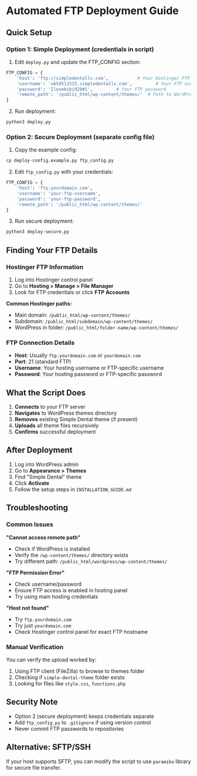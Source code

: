 # Automated FTP Deployment Guide

## Quick Setup

### Option 1: Simple Deployment (credentials in script)
1. Edit `deploy.py` and update the FTP_CONFIG section:
```python
FTP_CONFIG = {
    'host': 'ftp://simpledentallv.com',           # Your Hostinger FTP hostname
    'username': 'u659513315.simpledentallv.com',         # Your FTP username
    'password': 'Ilovebibi920#1',         # Your FTP password
    'remote_path': '/public_html/wp-content/themes/'  # Path to WordPress themes directory
}
```

2. Run deployment:
```bash
python3 deploy.py
```

### Option 2: Secure Deployment (separate config file)
1. Copy the example config:
```bash
cp deploy-config.example.py ftp_config.py
```

2. Edit `ftp_config.py` with your credentials:
```python
FTP_CONFIG = {
    'host': 'ftp.yourdomain.com',
    'username': 'your-ftp-username',
    'password': 'your-ftp-password',
    'remote_path': '/public_html/wp-content/themes/'
}
```

3. Run secure deployment:
```bash
python3 deploy-secure.py
```

## Finding Your FTP Details

### Hostinger FTP Information
1. Log into Hostinger control panel
2. Go to **Hosting > Manage > File Manager** 
3. Look for FTP credentials or click **FTP Accounts**

**Common Hostinger paths:**
- Main domain: `/public_html/wp-content/themes/`
- Subdomain: `/public_html/subdomain/wp-content/themes/`
- WordPress in folder: `/public_html/folder-name/wp-content/themes/`

### FTP Connection Details
- **Host**: Usually `ftp.yourdomain.com` or `yourdomain.com`
- **Port**: 21 (standard FTP)
- **Username**: Your hosting username or FTP-specific username
- **Password**: Your hosting password or FTP-specific password

## What the Script Does

1. **Connects** to your FTP server
2. **Navigates** to WordPress themes directory
3. **Removes** existing Simple Dental theme (if present)
4. **Uploads** all theme files recursively
5. **Confirms** successful deployment

## After Deployment

1. Log into WordPress admin
2. Go to **Appearance > Themes**
3. Find "Simple Dental" theme
4. Click **Activate**
5. Follow the setup steps in `INSTALLATION_GUIDE.md`

## Troubleshooting

### Common Issues

**"Cannot access remote path"**
- Check if WordPress is installed
- Verify the `/wp-content/themes/` directory exists
- Try different path: `/public_html/wordpress/wp-content/themes/`

**"FTP Permission Error"**
- Check username/password
- Ensure FTP access is enabled in hosting panel
- Try using main hosting credentials

**"Host not found"**
- Try `ftp.yourdomain.com`
- Try just `yourdomain.com`
- Check Hostinger control panel for exact FTP hostname

### Manual Verification
You can verify the upload worked by:
1. Using FTP client (FileZilla) to browse to themes folder
2. Checking if `simple-dental-theme` folder exists
3. Looking for files like `style.css`, `functions.php`

## Security Note

- Option 2 (secure deployment) keeps credentials separate
- Add `ftp_config.py` to `.gitignore` if using version control
- Never commit FTP passwords to repositories

## Alternative: SFTP/SSH
If your host supports SFTP, you can modify the script to use `paramiko` library for secure file transfer.